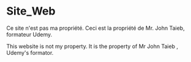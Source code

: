 # Site_Web
Ce site n'est pas ma propriété. Ceci est la propriété de Mr. John Taieb, formateur Udemy.

This website is not my property. It is the property of Mr John Taieb , Udemy's formator.
